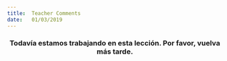 ```yaml
---
title:  Teacher Comments
date:   01/03/2019
---
```


### <center>Todavía estamos trabajando en esta lección. Por favor, vuelva más tarde.</center>